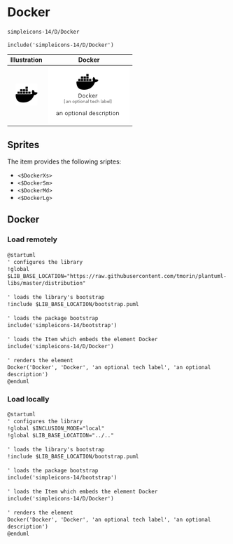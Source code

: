 # Docker


```text
simpleicons-14/D/Docker
```

```text
include('simpleicons-14/D/Docker')
```



| Illustration | Docker |
| :---: | :---: |
| ![illustration for Illustration](../../simpleicons-14/D/Docker.png) | ![illustration for Docker](../../simpleicons-14/D/Docker.Local.png) |



## Sprites
The item provides the following sriptes:

- `<$DockerXs>`
- `<$DockerSm>`
- `<$DockerMd>`
- `<$DockerLg>`





## Docker

### Load remotely
```plantuml
@startuml
' configures the library
!global $LIB_BASE_LOCATION="https://raw.githubusercontent.com/tmorin/plantuml-libs/master/distribution"

' loads the library's bootstrap
!include $LIB_BASE_LOCATION/bootstrap.puml

' loads the package bootstrap
include('simpleicons-14/bootstrap')

' loads the Item which embeds the element Docker
include('simpleicons-14/D/Docker')

' renders the element
Docker('Docker', 'Docker', 'an optional tech label', 'an optional description')
@enduml
```

### Load locally
```plantuml
@startuml
' configures the library
!global $INCLUSION_MODE="local"
!global $LIB_BASE_LOCATION="../.."

' loads the library's bootstrap
!include $LIB_BASE_LOCATION/bootstrap.puml

' loads the package bootstrap
include('simpleicons-14/bootstrap')

' loads the Item which embeds the element Docker
include('simpleicons-14/D/Docker')

' renders the element
Docker('Docker', 'Docker', 'an optional tech label', 'an optional description')
@enduml
```

